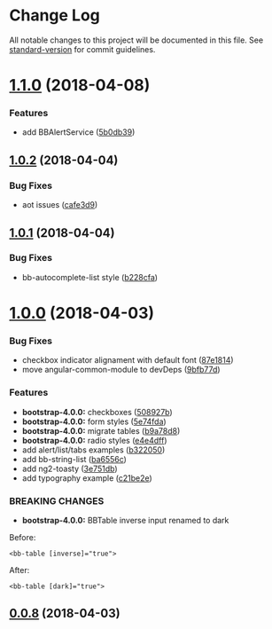 # Change Log

All notable changes to this project will be documented in this file. See [standard-version](https://github.com/conventional-changelog/standard-version) for commit guidelines.

<a name="1.1.0"></a>
# [1.1.0](https://github.com/llafuente/angular-bootstrap-ui/compare/v1.0.2...v1.1.0) (2018-04-08)


### Features

* add BBAlertService ([5b0db39](https://github.com/llafuente/angular-bootstrap-ui/commit/5b0db39))



<a name="1.0.2"></a>
## [1.0.2](https://github.com/llafuente/angular-bootstrap-ui/compare/v1.0.1...v1.0.2) (2018-04-04)


### Bug Fixes

* aot issues ([cafe3d9](https://github.com/llafuente/angular-bootstrap-ui/commit/cafe3d9))



<a name="1.0.1"></a>
## [1.0.1](https://github.com/llafuente/angular-bootstrap-ui/compare/v1.0.0...v1.0.1) (2018-04-04)


### Bug Fixes

* bb-autocomplete-list style ([b228cfa](https://github.com/llafuente/angular-bootstrap-ui/commit/b228cfa))



<a name="1.0.0"></a>
# [1.0.0](https://github.com/llafuente/angular-bootstrap-ui/compare/v0.0.8...v1.0.0) (2018-04-03)


### Bug Fixes

* checkbox indicator alignament with default font ([87e1814](https://github.com/llafuente/angular-bootstrap-ui/commit/87e1814))
* move angular-common-module to devDeps ([9bfb77d](https://github.com/llafuente/angular-bootstrap-ui/commit/9bfb77d))


### Features

* **bootstrap-4.0.0:** checkboxes ([508927b](https://github.com/llafuente/angular-bootstrap-ui/commit/508927b))
* **bootstrap-4.0.0:** form styles ([5e74fda](https://github.com/llafuente/angular-bootstrap-ui/commit/5e74fda))
* **bootstrap-4.0.0:** migrate tables ([b9a78d8](https://github.com/llafuente/angular-bootstrap-ui/commit/b9a78d8))
* **bootstrap-4.0.0:** radio styles ([e4e4dff](https://github.com/llafuente/angular-bootstrap-ui/commit/e4e4dff))
* add alert/list/tabs examples ([b322050](https://github.com/llafuente/angular-bootstrap-ui/commit/b322050))
* add bb-string-list ([ba6556c](https://github.com/llafuente/angular-bootstrap-ui/commit/ba6556c))
* add ng2-toasty ([3e751db](https://github.com/llafuente/angular-bootstrap-ui/commit/3e751db))
* add typography example ([c21be2e](https://github.com/llafuente/angular-bootstrap-ui/commit/c21be2e))


### BREAKING CHANGES

* **bootstrap-4.0.0:** BBTable inverse input renamed to dark

Before:
```
<bb-table [inverse]="true">
```

After:
```
<bb-table [dark]="true">
```



<a name="0.0.8"></a>
## [0.0.8](https://github.com/llafuente/angular-bootstrap-ui/compare/v0.0.7...v0.0.8) (2018-04-03)
